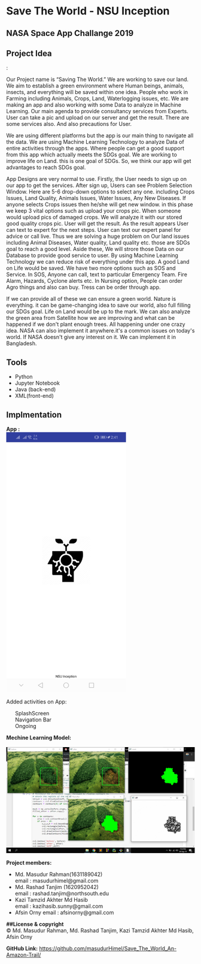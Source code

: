 # Save The World - NSU Inception

<h2>NASA Space App Challange 2019</h2>

<h2>Project Idea</h2>: 


<p>Our Project name is “Saving The World.” We are working to save our land. We aim to establish a green environment where Human beings, animals, insects, and everything will be saved within one idea. People who work in Farming including Animals, Crops, Land, Waterlogging issues, etc. We are making an app and also working with some Data to analyze in Machine Learning. Our main agenda to provide consultancy services from Experts. User can take a pic and upload on our server and get the result. There are some services also. And also precautions for User. </p>

<p>We are using different platforms but the app is our main thing to navigate all the data. We are using Machine Learning Technology to analyze Data of entire activities through the apps. Where people can get a good support from this app which actually meets the SDGs goal. We are working to improve life on Land. this is one goal of SDGs. So, we think our app will get advantages to reach SDGs goal. </p>

<p>App Designs are very normal to use. Firstly, the User needs to sign up on our app to get the services. After sign up, Users can see Problem Selection Window. Here are 5-6 drop-down options to select any one. including Crops Issues, Land Quality, Animals Issues, Water Issues, Any New Diseases. If anyone selects Crops issues then he/she will get new window. in this phase we keep 3 vital options such as upload your crops pic. When someone would upload pics of damaged crops. We will analyze it with our stored good quality crops pic. User will get the result. As the result appears User can text to expert for the next steps. User can text our expert panel for advice or call live. Thus we are solving a huge problem on Our land issues including Animal Diseases, Water quality, Land quality etc. those are SDGs goal to reach a good level. Aside these, We will strore those Data on our Database to provide good service to user. By using Machine Learning Technology we can reduce risk of everything under this app. A good Land on Life would be saved. We have two more options such as SOS and Service. In SOS, Anyone can call, text to particular Emergency Team. Fire Alarm, Hazards, Cyclone alerts etc. In Nursing option, People can order Agro things and also can buy. Tress can be order through app.</p>

<p>If we can provide all of these we can ensure a green world. Nature is everything. it can be game-changing idea to save our world, also full filling our SDGs goal. Life on Land would be up to the mark. We can also analyze the green area from Satellite how we are improving and what can be happened if we don't plant enough trees. All happening under one crazy idea. NASA can also implement it anywhere.it's a common issues on today's world. If NASA doesn't give any interest on it. We can implement it in Bangladesh.</p>

<h2>Tools</h2>
<ul>
  <li>Python</li>
  <li>Jupyter Notebook</li>
  <li>Java (back-end)</li>
  <li>XML(front-end)</li>
</ul>

<h2>Implmentation</h2>
<b>App :</b><br>
<img src="/Resources/Splash_Screen.jpg" width="320">

Added activities on App:<br>
<ul>
  SplashScreen<br>
  Navigation Bar<br>
  Ongoing<br>
</ul>

<b>Mechine Learning Model:</b> <br><br>
![](Resources/ML_model.png)


<b>Project members:</b>
<ul>
<li>
Md. Masudur Rahman(1631189042)<br>
email : masudurhimel@gmail.com
</li>
<li>
Md. Rashad Tanjim (1620952042)<br>	
email : rashad.tanjim@northsouth.edu
</li>
<li>
Kazi Tamzid Akhter Md Hasib<br>
email : kazihasib.sunny@gmail.com
</li>
 <li>
Afsin Orny 
email : afsinorny@gmail.com
</li>
</ul>

<b>##License & copyright</b><br>
© Md. Masudur Rahman, Md. Rashad Tanjim, Kazi Tamzid Akhter Md Hasib, Afsin Orny<br>

<b>GitHub Link:</b> <a>https://github.com/masudurHimel/Save_The_World_An-Amazon-Trail/</a>
